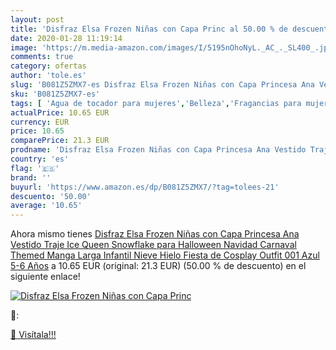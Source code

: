 ```yaml
---
layout: post
title: 'Disfraz Elsa Frozen Niñas con Capa Princ al 50.00 % de descuento'
date: 2020-01-28 11:19:14
image: 'https://m.media-amazon.com/images/I/5195nOhoNyL._AC_._SL400_.jpg'
comments: true
category: ofertas
author: 'tole.es'
slug: 'B081Z5ZMX7-es Disfraz Elsa Frozen Niñas con Capa Princesa Ana Vestido...'
sku: 'B081Z5ZMX7-es'
tags: [ 'Agua de tocador para mujeres','Belleza','Fragancias para mujeres','Instrumentos de percusión para niños','Instrumentos musicales para niños','Juguetes','Juguetes y juegos','Perfumes y fragancias','Productos para el cuidado de la piel','Sets y juegos para el cuidado de la piel','navidad', ]
actualPrice: 10.65 EUR
currency: EUR
price: 10.65
comparePrice: 21.3 EUR
prodname: 'Disfraz Elsa Frozen Niñas con Capa Princesa Ana Vestido Traje Ice Queen Snowflake para Halloween Navidad Carnaval Themed Manga Larga Infantil Nieve Hielo Fiesta de Cosplay Outfit 001 Azul 5-6 Años'
country: 'es'
flag: '🇪🇸'
brand: ''
buyurl: 'https://www.amazon.es/dp/B081Z5ZMX7/?tag=tolees-21'
descuento: '50.00'
average: '10.65'
---
```


Ahora mismo tienes [Disfraz Elsa Frozen Niñas con Capa Princesa Ana Vestido Traje Ice Queen Snowflake para Halloween Navidad Carnaval Themed Manga Larga Infantil Nieve Hielo Fiesta de Cosplay Outfit 001 Azul 5-6 Años](https://www.amazon.es/dp/B081Z5ZMX7/?tag=tolees-21) a 10.65 EUR (original: 21.3 EUR) (50.00 %  de descuento) en el siguiente enlace!

[![Disfraz Elsa Frozen Niñas con Capa Princ](https://m.media-amazon.com/images/I/5195nOhoNyL._AC_._SL400_.jpg)](https://www.amazon.es/dp/B081Z5ZMX7/?tag=tolees-21)

🔎:


[🛒 Visítala!!!](https://www.amazon.es/dp/B081Z5ZMX7/?tag=tolees-21)
